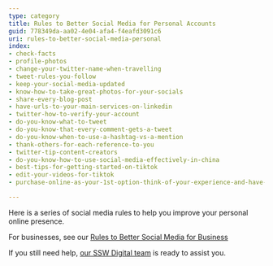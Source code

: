 ```yaml
---
type: category
title: Rules to Better Social Media for Personal Accounts
guid: 778349da-aa02-4e04-afa4-f4eafd3091c6
uri: rules-to-better-social-media-personal
index:
- check-facts
- profile-photos
- change-your-twitter-name-when-travelling
- tweet-rules-you-follow
- keep-your-social-media-updated
- know-how-to-take-great-photos-for-your-socials
- share-every-blog-post
- have-urls-to-your-main-services-on-linkedin
- twitter-how-to-verify-your-account
- do-you-know-what-to-tweet
- do-you-know-that-every-comment-gets-a-tweet
- do-you-know-when-to-use-a-hashtag-vs-a-mention
- thank-others-for-each-reference-to-you
- twitter-tip-content-creators
- do-you-know-how-to-use-social-media-effectively-in-china
- best-tips-for-getting-started-on-tiktok
- edit-your-videos-for-tiktok
- purchase-online-as-your-1st-option-think-of-your-experience-and-have-a-voice

---
```


Here is a series of social media rules to help you improve your personal online presence.

For businesses, see our [Rules to Better Social Media for Business](/rules-to-better-social-media)

If you still need help, [our SSW Digital team](https://sswdigital.com) is ready to assist you.
